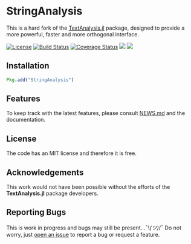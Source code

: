 # StringAnalysis

This is a hard fork of the [TextAnalysis.jl](https://github.com/JuliaText/TextAnalysis.jl) package, designed to provide a more powerful, faster and more orthogonal interface.

[![License](http://img.shields.io/badge/license-MIT-brightgreen.svg?style=flat)](LICENSE.md)
[![Build Status](https://travis-ci.org/zgornel/StringAnalysis.jl.svg?branch=master)](https://travis-ci.org/zgornel/StringAnalysis.jl)
[![Coverage Status](https://coveralls.io/repos/github/zgornel/StringAnalysis.jl/badge.svg?branch=master)](https://coveralls.io/github/zgornel/StringAnalysis.jl?branch=master)
[![](https://img.shields.io/badge/docs-stable-blue.svg)](https://zgornel.github.io/StringAnalysis.jl/stable)
[![](https://img.shields.io/badge/docs-dev-blue.svg)](https://zgornel.github.io/StringAnalysis.jl/dev)


## Installation

```julia
Pkg.add("StringAnalysis")
```


## Features
To keep track with the latest features, please consult [NEWS.md](https://github.com/zgornel/StringAnalysis.jl/blob/master/NEWS.md) and the documentation.


## License

The code has an MIT license and therefore it is free.


## Acknowledgements

This work would not have been possible without the efforts of the **TextAnalysis.jl** package developers.


## Reporting Bugs

This is work in progress and bugs may still be present...¯\\_(ツ)_/¯ Do not worry, just [open an issue](https://github.com/zgornel/StringAnalysis.jl/issues/new) to report a bug or request a feature.
